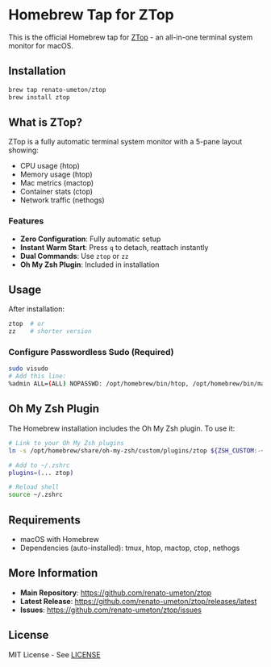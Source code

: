 # Homebrew Tap for ZTop

This is the official Homebrew tap for [ZTop](https://github.com/renato-umeton/ztop) - an all-in-one terminal system monitor for macOS.

## Installation

```bash
brew tap renato-umeton/ztop
brew install ztop
```

## What is ZTop?

ZTop is a fully automatic terminal system monitor with a 5-pane layout showing:
- CPU usage (htop)
- Memory usage (htop)
- Mac metrics (mactop)
- Container stats (ctop)
- Network traffic (nethogs)

### Features

- **Zero Configuration**: Fully automatic setup
- **Instant Warm Start**: Press `q` to detach, reattach instantly
- **Dual Commands**: Use `ztop` or `zz`
- **Oh My Zsh Plugin**: Included in installation

## Usage

After installation:

```bash
ztop  # or
zz    # shorter version
```

### Configure Passwordless Sudo (Required)

```bash
sudo visudo
# Add this line:
%admin ALL=(ALL) NOPASSWD: /opt/homebrew/bin/htop, /opt/homebrew/bin/mactop, /opt/homebrew/bin/nethogs
```

## Oh My Zsh Plugin

The Homebrew installation includes the Oh My Zsh plugin. To use it:

```bash
# Link to your Oh My Zsh plugins
ln -s /opt/homebrew/share/oh-my-zsh/custom/plugins/ztop ${ZSH_CUSTOM:-~/.oh-my-zsh/custom}/plugins/ztop

# Add to ~/.zshrc
plugins=(... ztop)

# Reload shell
source ~/.zshrc
```

## Requirements

- macOS with Homebrew
- Dependencies (auto-installed): tmux, htop, mactop, ctop, nethogs

## More Information

- **Main Repository**: https://github.com/renato-umeton/ztop
- **Latest Release**: https://github.com/renato-umeton/ztop/releases/latest
- **Issues**: https://github.com/renato-umeton/ztop/issues

## License

MIT License - See [LICENSE](https://github.com/renato-umeton/ztop/blob/main/LICENSE)
